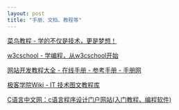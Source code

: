 ```yaml
---
layout: post
title: "手册、文档、教程等"
---
```


<a href="http://www.runoob.com/" target="_blank">菜鸟教程 - 学的不仅是技术，更是梦想！</a>

<a href="https://www.w3cschool.cn/" target="_blank">w3cschool - 学编程，从w3cschool开始</a>

<a href="http://www.shouce.ren/" target="_blank">网站开发教程大全 - 在线手册 - 参考手册 - 手册网</a>

<a href="http://wiki.jikexueyuan.com/" target="_blank">极客学院Wiki - IT 技术图文教程库</a>

<a href="http://c.biancheng.net/" target="_blank">C语言中文网：c语言程序设计门户网站(入门教程、编程软件)</a>

<a href="" target="_blank"></a>

<a href="" target="_blank"></a>

<a href="" target="_blank"></a>
